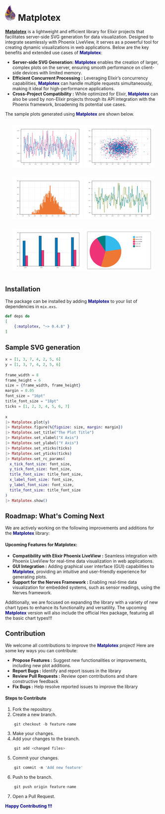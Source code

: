 # <img src="assets/images/matplotex_logo.png" height="50" /> Matplotex

<font color="darkblue"> [**Matplotex**](https://hexdocs.pm/matplotex/Matplotex.html)</font> is a lightweight and efficient library for Elixir projects that facilitates server-side SVG generation for data visualization. Designed to integrate seamlessly with Phoenix LiveView, it serves as a powerful tool for creating dynamic visualizations in web applications. Below are the key benefits and extended use cases of <font color="darkblue"> **Matplotex**</font>:


- **Server-side SVG Generation:** <font color="darkblue"> **Matplotex**</font> enables the creation of larger, complex plots on the server, ensuring smooth performance on client-side devices with limited memory.
- **Efficient Concurrent Processing :** Leveraging Elixir’s concurrency capabilities, <font color="darkblue"> **Matplotex**</font> can handle multiple requests simultaneously, making it ideal for high-performance applications.
- **Cross-Project Compatibility :** While optimized for Elixir, <font color="darkblue"> **Matplotex**</font> can also be used by non-Elixir projects through its API integration with the Phoenix framework, broadening its potential use cases.


The sample plots generated using <font color="darkblue"> **Matplotex**</font> are shown below.

<div style="display: flex; justify-content: space-between;">
<p align="center">
<img src="assets/images/line_plot_readme.svg" alt="Line plot" width="45%"/>
<img src="assets/images/scatter_plot_readme.svg" alt="Scater plot" width="45%"/>
</p>
</div>

<div style="display: flex; justify-content: space-between;">
<p align="center">
<img src="assets/images/hist_readme.svg" alt="Histogram" width="45%"/>
<img src="assets/images/spline_readme.svg" alt="Spline" width="45%"/>
</p>
</div>

<div style="display: flex; justify-content: space-between;">
<p align="center"> 
<img src="assets/images/bar_readme.svg" alt="Bar chart" width="45%"/>
<img src="assets/images/pie_readme.svg" alt="Pie chart" width="45%"/>
</p> 
</div>


## Installation

The package can be installed by adding <font color="darkblue"> **Matplotex**</font> to your list of dependencies in `mix.exs`.

```elixir
def deps do
[
    {:matplotex, "~> 0.4.8" }
]
```

## Sample SVG generation

```elixir
x = [1, 3, 7, 4, 2, 5, 6]
y = [1, 3, 7, 4, 2, 5, 6]

frame_width = 8
frame_height = 6
size = {frame_width, frame_height}
margin = 0.05
font_size = "16pt"
title_font_size = "18pt"
ticks = [1, 2, 3, 4, 5, 6, 7]

x
|> Matplotex.plot(y)
|> Matplotex.figure(%{figsize: size, margin: margin})
|> Matplotex.set_title("The Plot Title")
|> Matplotex.set_xlabel("X Axis")
|> Matplotex.set_ylabel("Y Axis")
|> Matplotex.set_xticks(ticks)
|> Matplotex.set_yticks(ticks)
|> Matplotex.set_rc_params(
  x_tick_font_size: font_size,
  y_tick_font_size: font_size,
  title_font_size: title_font_size,
  x_label_font_size: font_size,
  y_label_font_size: font_size,
  title_font_size: title_font_size
)
|> Matplotex.show()

```
## Roadmap: What's Coming Next
We are actively working on the following improvements and additions for the <font color="darkblue"> **Matplotex**</font> library:

#### Upcoming Features for Matplotex:
- **Compatibility with Elixir Phoenix LiveView :** Seamless integration with Phoenix LiveView for real-time data visualization in web applications.
- **GUI Integration :** Adding graphical user interface (GUI) capabilities to <font color="darkblue"> **Matplotex**</font>, providing an intuitive and user-friendly experience for generating plots.
- **Support for the Nerves Framework :** Enabling real-time data visualization for embedded systems, such as sensor readings, using the Nerves framework.

Additionally, we are focused on expanding the library with a variety of new chart types to enhance its functionality and versatility. The upcoming <font color="darkblue"> **Matplotex**</font> version will also include the official Hex package, featuring all the basic chart types!!!

## Contribution
We welcome all contributions to improve the <font color="darkblue"> **Matplotex**</font> project! Here are some key ways you can contribute:

- **Propose Features :** Suggest new functionalities or improvements, including new plot additions.
- **Report Bugs :** Identify and report issues in the library
- **Review Pull Requests :** Review open contributions and share constructive feedback
- **Fix Bugs :**  Help resolve reported issues to improve the library

#### Steps to Contribute 
1.  Fork the repository.
2.  Create a new branch. 
```elixir 
    git checkout -b feature-name
``` 
3.  Make your changes.
4.  Add your changes to the branch.  
```elixir 
    git add <changed files>
```
5.  Commit your changes. 
```elixir 
    git commit -m 'Add new feature' 
```
6.  Push to the branch. 
```elixir 
    git push origin feature-name 
```
7. Open a Pull Request.

<font color="darkblue">  **Happy Contributing  !!!**</font>

